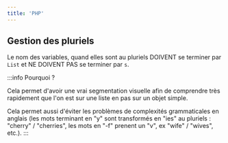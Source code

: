 ```yaml
---
title: 'PHP'
---
```



## Gestion des pluriels

Le nom des variables, quand elles sont au pluriels DOIVENT se terminer par `List` et NE DOIVENT PAS se terminer par `s`.

:::info Pourquoi ?

Cela permet d'avoir une vrai segmentation visuelle afin de comprendre très rapidement que l'on est sur une liste en pas sur un objet simple.

Cela permet aussi d'éviter les problèmes de complexités grammaticales en anglais (les mots terminant en "y" sont transformés en "ies" au pluriels : "cherry" / "cherries", les mots en "-f" prenent un "v", ex "wife" / "wives", etc.).
:::
